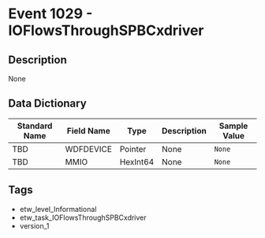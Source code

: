 # Event 1029 - IOFlowsThroughSPBCxdriver

## Description
None

## Data Dictionary
|Standard Name|Field Name|Type|Description|Sample Value|
|---|---|---|---|---|
|TBD|WDFDEVICE|Pointer|None|`None`|
|TBD|MMIO|HexInt64|None|`None`|

## Tags
* etw_level_Informational
* etw_task_IOFlowsThroughSPBCxdriver
* version_1